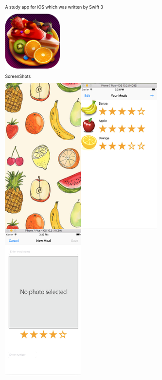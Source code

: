 A study app for iOS which was written by Swift 3

![alt tag](readMeResources/foodIcon.png)

ScreenShots
<div>
    <img src="readMeResources/launchScreen.png"  style="float: left;" width="250" height ="480">
    <img src="readMeResources/mealList.png" style="float: left;" width="250" height ="480">
    <img src="readMeResources/addMeal.png" style="float: left;" width="250" height ="480">
</div>
